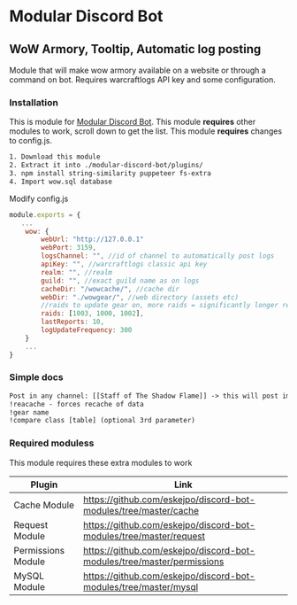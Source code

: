 # Modular Discord Bot 
## WoW Armory, Tooltip, Automatic log posting

Module that will make wow armory available on a website or through a command on bot. Requires warcraftlogs API key and some configuration.

### Installation
This is module for [Modular Discord Bot](https://github.com/eskejpo/escape-discord-bot).
This module **requires** other modules to work, scroll down to get the list.
This module **requires** changes to config.js.


```txt
1. Download this module
2. Extract it into ./modular-discord-bot/plugins/
3. npm install string-similarity puppeteer fs-extra 
4. Import wow.sql database
```

Modify config.js
```js
module.exports = {
   ...
    wow: {
        webUrl: "http://127.0.0.1"
        webPort: 3159,
        logsChannel: "", //id of channel to automatically post logs
        apiKey: "", //warcraftlogs classic api key
        realm: "", //realm
        guild: "", //exact guild name as on logs
        cacheDir: "/wowcache/", //cache dir
        webDir: "./wowgear/", //web directory (assets etc)
        //raids to update gear on, more raids = significantly longer recache
        raids: [1003, 1000, 1002],
        lastReports: 10,
        logUpdateFrequency: 300
    }
    ...
}
```

### Simple docs
```txt
Post in any channel: [[Staff of The Shadow Flame]] -> this will post image of tooltip of given item
!reacache - forces recache of data
!gear name
!compare class [table] (optional 3rd parameter)
```

### Required moduless

This module requires these extra modules to work

| Plugin | Link |
| ------ | ------ |
| Cache Module | https://github.com/eskejpo/discord-bot-modules/tree/master/cache |
| Request Module | https://github.com/eskejpo/discord-bot-modules/tree/master/request |
| Permissions Module | https://github.com/eskejpo/discord-bot-modules/tree/master/permissions |
| MySQL Module | https://github.com/eskejpo/discord-bot-modules/tree/master/mysql |